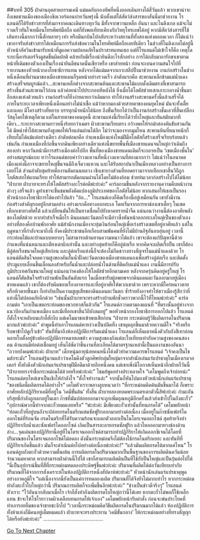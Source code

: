 ##บทที่ 305 ฝ่าด่านอุตสาหกรรมเคมี
แม่มดกับกองทัพที่หนึ่งออกเดินทางได้สี่วันแล้ว พวกเขาน่าจะถึงเขตชานเมืองของเมืองซิลเวอร์ตอนบ่ายวันพรุ่งนี้
นับตั้งแต่ได้สัตว์ส่งสารของฮันนี่มาช่วยงาน โรแลนด์ก็ได้รับข่าวสารที่ส่งมาจากคณะเดินทางทุกวัน มีทั้งจากขวานเหล็ก อันนา และไนติงเกล แม้จะไม่รวดเร็วทันใจเหมือนโทรศัพท์มือถือ แต่ก็ยังพอเทียบเคียงกับวิทยุโทรเลขได้อยู่ หากมีสัตว์ส่งสารที่ใช้เส้นทางนี้มากกว่านี้สักหลายๆ เท่า หรือมีนกบินไปกลับระหว่างสถานที่ทั้งสองแห่งตลอดเวลา ก็ไม่แน่ว่าเขาอาจรับส่งข่าวสารได้เหมือนการรับส่งข้อความในโทรศัพท์มือถือเลยทีเดียว
ในช่วงที่ไนติงเกลไม่อยู่นี้ หัวหน้าอัศวินเข้ามารับหน้าที่ดูแลความปลอดภัยในปราสาทแทนเธอ แต่ที่โรแลนด์ไม่เข้าใจก็คือ เหตุใดระยะนี้คาร์เตอร์จึงดูสดชื่นผิดปกติ คล้ายกับมีเรื่องน่ายินดีอะไรสักอย่าง การได้กลับมาอารักขาเขาตามหน้าที่เดิมของตัวเองเป็นเรื่องน่ายินดีขนาดนั้นเชียวหรือ
เขาส่ายหน้า ก่อนจะเบนความสนใจไปที่รายงานของหัวหน้ากองโยธาธิการแทน
หลังจากได้แม่มดจากเกาะสลีปปิ้งมาช่วยงาน งานก่อสร้างในช่วงหนึ่งเดือนที่ผ่านมาของเมืองชายแดนก็รุดหน้าอย่างรวดเร็ว
ลำดับแรกคือ สะพานเหล็กข้ามแม่น้ำแดงสร้างเสร็จสมบูรณ์แล้ว...สะพานเหล็กต่างจากสะพานหินและสะพานไม้แบบดั้งเดิมตรงที่เขาสามารถสร้างชิ้นส่วนสะพานไว้ก่อน แล้วค่อยนำไปประกอบทีหลังได้ ยิ่งเมื่อได้โลตัสช่วยเสกเกาะกลางน้ำขึ้นมาอีกสองแห่งด้วยแล้ว งานก่อสร้างก็ยิ่งง่ายดายกว่าเดิมมาก ทำให้งานสร้างสะพานครั้งนี้แล้วเสร็จได้ภายในระยะเวลาเพียงหนึ่งเดือนอย่างไม่น่าเชื่อ
แม้ว่าหากมองด้วยสายตาของคนยุคใหม่ มันจะทั้งเตี้ยและแคบ มีโครงสร้างที่หยาบ บรรทุกน้ำหนักได้น้อย ถึงขั้นเรียกได้ว่าเป็นงานก่อสร้างชั้นเลวที่สิ้นเปลืองวัสดุโดยใช่เหตุก็ตาม แต่ในสายตาของคนยุคนี้ สะพานแห่งนี้เรียกได้ว่ายิ่งใหญ่และทันสมัยมากทีเดียว...ระยะทางสะพานยาวหนึ่งร้อยกว่าเมตร ผิวสะพานเรียบตรง กว้างพอให้รถม้าสองคันขับสวนกันได้ มิหนำซ้ำใต้สะพานยังสูงพอให้เรือแล่นผ่านได้อีก ไม่ว่าจะมองจากมุมไหน สะพานหินที่หนาหนักก็เทียบไม่ได้แม้แต่อย่างเดียว
ลำดับต่อมาคือ กําแพงเมืองแห่งใหม่ฝีมือโลตัสก็สร้างเสร็จเรียบร้อยแล้วเช่นกัน กำแพงเมืองที่ก่อขึ้นจากดินเพียงอย่างเดียวแห่งนี้ขยายพื้นที่เมืองชายแดนจนใหญ่กว่าเดิมถึงสองเท่า หากวันหน้ามีการสร้างเมืองต่อไปอีก พื้นที่ของเมืองชายแดนเดิมก็จะกลายเป็น ‘เขตเมืองชั้นใน’ อย่างสมบูรณ์แบบ ทว่าโรแลนด์ชอบคำว่าวงแหวนที่หนึ่งวงแหวนที่สองมากกว่า ไม่แน่ว่าในอนาคต เมืองแห่งนี้อาจจะขยายใหญ่ขึ้นจนมีถึงเจ็ดวงแหวน และได้รับสถาปนาเป็นเมืองหลวงอย่างเป็นทางการเลยก็ได้
ส่วนลำดับสุดท้ายคืองานตัดถนนหลวง เชิงเขาบางส่วนที่ทอดยาวมาจากเทือกเขาสิ้นวิถีถูกโลตัสเสกให้แบนเรียบ ทำให้สามารถตัดถนนผ่านได้โดยไม่ต้องอ้อม ช่วยย่นเวลาก่อสร้างไปได้ไม่น้อย
“ฝ่าบาท ฝ่าบาทจะทรงให้โลตัสสร้างอะไรต่อดีพ่ะย่ะค่ะ” คาร์ลถามขึ้นหลังจากรายงานความคืบหน้างานต่างๆ เสร็จแล้ว
ดูท่าเขาจะชื่นชมพลังดัดแปลงภูมิประเทศของโลตัสไม่น้อย หากเสนอให้เธอเป็นรองหัวหน้ากองโยธาธิการได้คงทำไปแล้ว
“อ้อ...” โรแลนด์เองก็คิดเรื่องนี้อยู่เหมือนกัน เขายังมีงานก่อสร้างสำคัญรออยู่อีกสามอย่าง
อย่างแรกคือทางออกทะเล โดยเริ่มจากการหาช่องเขาเตี้ยๆ ในเขตเทือกเขาทางทิศใต้ แล้วเปลี่ยนมันให้เป็นทางเชื่อมไปยังหาดทรายน้ำจืด แน่นอนว่างานนี้ต้องอาศัยพลังของโลตัสด้วย หากทำสำเร็จเมื่อไร ดินแดนตะวันตกก็จะมีอ่าวซึ่งหันหน้าออกทะเลใหญ่เป็นของตัวเอง
อย่างที่สองคือบ้านพักอาศัย แม้สำนักงานเมืองจะทุ่มเงินก้อนใหญ่เพื่อเร่งสร้างเขตที่อยู่อาศัยแล้ว แต่ในฤดูหนาวที่กำลังจะมาถึงนี้ ยังคงมีประชาชนอีกเกือบสามพันคนที่ยังไม่มีบ้านอิฐอันอบอุ่นอยู่ เวลานี้ กระท่อมไม้และบ้านแบบหยาบๆ ไม่สามารถต้านทานความหนาวได้แล้ว เขาจะต้องแก้ปัญหานี้ด้วยกำแพงที่แน่นหนาและเตียงเตาผิงเท่านั้น
และอย่างสุดท้ายก็คืออู่ต่อเรือ หากคิดจะผลิตเรือปืน เขาก็ต้องมีอู่ต่อเรือขนาดใหญ่เสียก่อน และอู่ต่อเรือแห่งนี้ก็จะต้องไม่กีดขวางทางสัญจรในแม่น้ำแดงด้วย โรแลนด์ตัดสินใจลดความสูงของคันกั้นน้ำฝั่งตะวันตกของเมืองชายแดนลงเพื่อสร้างอู่ต่อเรือ และติดตั้งประตูแบบเลื่อนขึ้นเลื่อนลงสำหรับกั้นน้ำและปล่อยน้ำในด้านที่ติดกับแม่น้ำแดง งานนี้มีการปรับภูมิประเทศกันขนานใหญ่ แน่นอนว่าคงต้องให้โลตัสช่วยอีกตามเคย
หลังจากครุ่นคิดอยู่ครู่ใหญ่ โรแลนด์ก็ตัดสินใจสร้างบ้านพักเป็นอันดับแรก ในเมื่อเขารับผู้อพยพจากดินแดนตะวันออกมาอยู่เมืองชายแดนแล้ว เขาก็ต้องรับผิดชอบเรื่องอาหารและที่อยู่อาศัยให้พวกเขาด้วย เพราะหากมีใครหนาวตายหรือหิวตายขึ้นมา ก็เท่ากับเป็นความสูญเสียของดินแดนตะวันตก ซ้ำร้ายยังอาจทำให้ชาวเมืองรู้สึกว่าที่แห่งนี้ไม่ปลอดภัยอีกด้วย
“เช่นนั้นฝ่าบาทจะทรงสร้างบ้านพักชั่วคราวพวกนี้ไว้ที่ไหนพ่ะย่ะค่ะ” คาร์ลถามต่อ
“เอาเป็นเขตกระท่อมของพวกทาสก็แล้วกัน” โรแลนด์กวาดตามองแผนที่ “ที่ตรงนั้นอยู่ห่างจากแนวป้องกันกำแพงเมือง และมีเทือกเขาสิ้นวิถีบังลมอยู่”
พอหัวหน้ากองโยธาธิการออกไปแล้ว โรแลนด์ก็ตั้งใจจะหลับบนเก้าอี้สักงีบ แต่เคโมมาขอเข้าพบเสียก่อน
“ฝ่าบาท กระหม่อมรู้วิธีผลิตกรดในปริมาณมากแล้วพ่ะย่ะค่ะ”
คำพูดนี้ทำเอาโรแลนด์หายง่วงเป็นปลิดทิ้ง เขาผุดลุกขึ้นมาด้วยความดีใจ “จริงหรือ รีบพาข้าไปดูเร็วเข้า”
ทันทีที่มาถึงห้องปฏิบัติการริมแม่น้ำแดง โรแลนด์ก็เห็นเตาหนึ่งตัวกับถังสีเทาอ่อนหลายใบตั้งอยู่ข้างห้องปฏิบัติการหมายเลขห้า ความสูงของถังแต่ละใบเทียบเท่ากับความสูงของคนสองคน ด้านบนมีท่อต่อเชื่อมอยู่ เห็นได้ชัดว่าชิ้นงานที่ละเอียดได้มาตรฐานเหล่านี้เป็นผลงานของอันนา
“ถวายบังคมพ่ะย่ะค่ะ ฝ่าบาท” เด็กหนุ่มอายุน้อยคนหนึ่งโค้งตัวทำความเคารพโรแลนด์
“เจ้าคงเป็นไชมส์กระมัง” โรแลนด์รู้นานแล้วว่าเคโมดึงตัวลูกศิษย์กลุ่มใหญ่มาจากสำนักเล่นแร่แปรธาตุในเมืองเรดวอเตอร์ ทั้งยังดึงตัวนักเล่นแร่แปรธาตุฝีมือดีมาด้วยอีกหนึ่งคน แต่เขาเพิ่งมีโอกาสเห็นหน้าอีกฝ่ายก็วันนี้
“ฝ่าบาททรงจำชื่อกระหม่อมได้ด้วยหรือพ่ะย่ะค่ะ” ไชมส์พูดอย่างประหลาดใจ
“เคโมพูดถึงเจ้าบ่อยน่ะ” โรแลนด์ตบไหล่เขาเป็นเชิงให้กำลังใจ “ตั้งใจทำงานล่ะ” จากนั้นก็หันไปมองหัวหน้านักเล่นแร่แปรธาตุ “ของชนิดนี้ผลิตกรดได้อย่างไร”
เคโมหัวเราะพลางลูบหนวดว่า “ที่กระหม่อมคิดค้นมันขึ้นมาได้ ก็เพราะอาศัยหลักปฏิกิริยาเคมีที่อยู่ใน ‘เคมีขั้นต้น’ ทั้งสิ้น ฝ่าบาทลองทอดพระเนตรเตาตัวนี้สิพ่ะย่ะค่ะ กำมะถันบริสุทธิ์กำลังถูกเผาอยู่ในเตา ก๊าซที่มันปล่อยออกมาจะถูกเพิ่มอุณหภูมิอีกครั้งแล้วส่งเข้าไปในถังตะกั่ว”
“อุปกรณ์พวกนี้ทำจากตะกั่วหมดเลยหรือ”
“พ่ะย่ะค่ะ มีเพียงตะกั่วเท่านั้นที่ทนกรดได้” เคโมพยักหน้า “ท่อตะกั่วที่อยู่บนถังจะปล่อยกรดไนตริกผสมซัลฟูริกออกมาอย่างต่อเนื่อง เมื่ออยู่ในก๊าซซัลเฟอร์ไดออกไซด์ที่ร้อนจัด กรดไนตริกที่ได้รับความร้อนจะแตกตัวออกเป็นไนโตรเจนออกไซด์ สุดท้ายจึงทำปฏิกิริยากับน้ำและซัลเฟอร์ไดออกไซด์ เกิดเป็นสารละลายกรดซัลฟูริก แล้วไหลออกมาทางช่องด้านล่าง...จุดเด่นของปฏิกิริยานี้อยู่ที่ไนโตรเจนออกไซด์สามารถทำปฏิกิริยาให้เกิดออกซิเจนได้โดยที่ปริมาณของไนโตรเจนออกไซด์ไม่ลดลง ดังนั้นกระหม่อมจึงไม่ต้องใช้กรดไนตริกเยอะ และทันทีที่ปฏิกิริยาเกิดขึ้นแล้ว มันก็จะดำเนินต่อไปอย่างต่อเนื่องพ่ะย่ะค่ะ!”
“แล้วมันผลิตกรดได้มากแค่ไหน” โรแลนด์ลูบถังตะกั่วด้วยความตื่นเต้น การผลิตกรดในปริมาณมากเป็นพื้นฐานของการผลิตดินควันน้อยจำนวนมหาศาล หากสามารถฝ่าด่านนี้ไปได้ เขาก็สามารถผลิตดินปืนที่ใช้กับปืนใหญ่และปืนรุ่นต่อไปได้
“นี่เป็นอุปกรณ์ชิ้นที่สี่ที่กระหม่อมทดลองประดิษฐ์ขึ้นพ่ะย่ะค่ะ ปริมาณที่ผลิตได้ต่อวันเทียบเท่ากับปริมาณที่ได้จากการสังเคราะห์ในห้องปฏิบัติการหนึ่งสัปดาห์พ่ะย่ะค่ะ” หัวหน้านักเล่นแร่แปรธาตุพูดอย่างภาคภูมิใจ “แต่เนื่องจากนี่ยังเป็นแค่การทดลองผลิต ปริมาณที่ได้จึงยังไม่มากเท่าไร หากกระหม่อมทำถังตะกั่วใบใหญ่กว่านี้ ปริมาณการผลิตก็จะเพิ่มขึ้นอีกพ่ะย่ะค่ะ”
“ช่างเป็นข่าวดีจริงๆ” โรแลนด์หัวเราะ “ไว้อันนากลับมาเมื่อไร เจ้าก็สั่งทำถังผลิตกรดใบใหญ่กว่านี้ได้เลย หากตะกั่วไม่พอก็ใช้เหล็กแทน ข้าจะให้โซโรยาวาดผิวเคลือบทนกรดให้เจ้าเอง”
เคโมพยักหน้ารับคำสั่ง ก่อนจะพ่นประโยคที่ทำเอารอยยิ้มของเจ้าชายชะงักไป
“เวลานี้กระหม่อมคิดวิธีผลิตกรดในปริมาณมากได้แล้ว ห้องปฏิบัติการทั้งห้าแห่งก็มีคนอยู่เต็มหมดแล้ว ฝ่าบาทจะทรงประทาน ‘เคมีขั้นกลาง’ ให้กระหม่อมอย่างที่ทรงสัญญาได้หรือยังพ่ะย่ะค่ะ”
........................................


[Go To Next Chapter]( ./218.md)